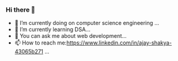 ### Hi there 👋

- 🔭 I’m currently doing on computer science engineering ...
- 🌱 I’m currently learning DSA...
- 💬 You can ask me about web development...
- 📫 How to reach me:https://www.linkedin.com/in/ajay-shakya-43065b271 ...

<!--
**its-ajay-shakya/its-ajay-shakya** is a ✨ _special_ ✨ repository because its `README.md` (this file) appears on your GitHub profile.

Here are some ideas to get you started:

- 🔭 I’m currently doing on computer science engineering ...
- 🌱 I’m currently learning DSA...
- 👯 I’m looking to collaborate on ...
- 🤔 I’m looking for help with ...
- 💬 You can ask me about web development...
- 📫 How to reach me:https://www.linkedin.com/in/ajay-shakya-43065b271 ...

-->
